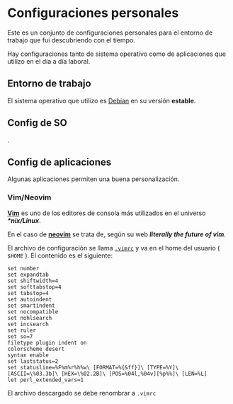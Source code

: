 # Configuraciones personales

Este es un conjunto de configuraciones personales para el entorno de trabajo que fui descubriendo con el tiempo.

Hay configuraciones tanto de sistema operativo como de aplicaciones que utilizo en el día a día laboral.

## Entorno de trabajo

El sistema operativo que utilizo es [Debian](https://www.debian.org) en su versión **estable**.

## Config de SO

.

## Config de aplicaciones

Algunas aplicaciones permiten una buena personalización.

### Vim/Neovim

**[Vim](http://www.vim.org)** es uno de los editores de consola más utilizados en el universo ___\*nix/Linux___.

En el caso de **[neovim](https://neovim.io)** se trata de, según su web ___literally the future of vim___.

El archivo de configuración se llama [`.vimrc`](archivos/vimrc) y va en el home del usuario ( `$HOME` ). El contenido es el siguiente: 

```
set number
set expandtab
set shiftwidth=4
set softtabstop=4
set tabstop=4
set autoindent
set smartindent
set nocompatible
set nohlsearch
set incsearch
set ruler
set so=7
filetype plugin indent on
colorscheme desert
syntax enable
set laststatus=2
set statusline=%F%m%r%h%w\ [FORMAT=%{&ff}]\ [TYPE=%Y]\ [ASCII=\%03.3b]\ [HEX=\%02.2B]\ [POS=%04l,%04v][%p%%]\ [LEN=%L]
let perl_extended_vars=1
```

El archivo descargado se debe renombrar a `.vimrc` 

